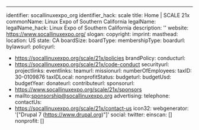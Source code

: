 ---
identifier: socallinuxexpo_org
identifier_hack: scale
title: Home | SCALE 21x
commonName: Linux Expo of Southern California
legalName:
legalName_hack: Linux Expo of Southern California
description: ''
website: https://www.socallinuxexpo.org/
slogan:
copyright:
imprint:
masthead:
location: US
state: CA
boardSize:
boardType:
membershipType:
boardurl:
bylawsurl:
policyurl:
- https://socallinuxexpo.org/scale/21x/policies
brandPolicy:
conducturl:
- https://socallinuxexpo.org/scale/21x/code-conduct
securityurl:
projectlinks:
eventlinks:
teamurl:
missionurl:
numberOfEmployees:
taxID: 30-0109876
taxIDLocal:
nonprofitStatus:
budgeturl:
budgetUsd:
budgetYear:
donateurl:
contributeurl:
sponsorurl:
- https://www.socallinuxexpo.org/scale/21x/sponsors
- mailto:sponsorship@socallinuxexpo.org
advertising:
telephone:
contactUs:
- https://socallinuxexpo.org/scale/21x/contact-us
icon32:
webgenerator: '["Drupal 7 (https://www.drupal.org)"]'
social:
  twitter:
einscan: []
nonprofit: []
